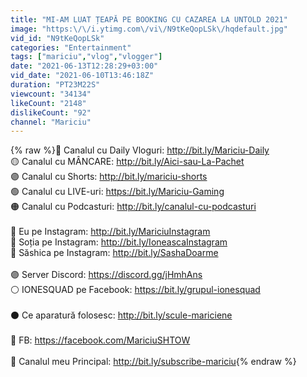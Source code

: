 ```yaml
---
title: "MI-AM LUAT ȚEAPĂ PE BOOKING CU CAZAREA LA UNTOLD 2021"
image: "https:\/\/i.ytimg.com\/vi\/N9tKeQopLSk\/hqdefault.jpg"
vid_id: "N9tKeQopLSk"
categories: "Entertainment"
tags: ["mariciu","vlog","vlogger"]
date: "2021-06-13T12:28:29+03:00"
vid_date: "2021-06-10T13:46:18Z"
duration: "PT23M22S"
viewcount: "34134"
likeCount: "2148"
dislikeCount: "92"
channel: "Mariciu"
---
```

{% raw %}🔵 Canalul cu Daily Vloguri: <a rel="nofollow" target="blank" href="http://bit.ly/Mariciu-Daily">http://bit.ly/Mariciu-Daily</a><br />🟡 Canalul cu MÂNCARE: <a rel="nofollow" target="blank" href="http://bit.ly/Aici-sau-La-Pachet">http://bit.ly/Aici-sau-La-Pachet</a><br />🟣 Canalul cu Shorts: <a rel="nofollow" target="blank" href="http://bit.ly/mariciu-shorts">http://bit.ly/mariciu-shorts</a> <br />🟢 Canalul cu LIVE-uri: <a rel="nofollow" target="blank" href="https://bit.ly/Mariciu-Gaming">https://bit.ly/Mariciu-Gaming</a><br />🟠 Canalul cu Podcasturi: <a rel="nofollow" target="blank" href="http://bit.ly/canalul-cu-podcasturi">http://bit.ly/canalul-cu-podcasturi</a><br /><br />📸 Eu pe Instagram: <a rel="nofollow" target="blank" href="http://bit.ly/MariciuInstagram">http://bit.ly/MariciuInstagram</a> <br />📸 Soția pe Instagram: <a rel="nofollow" target="blank" href="http://bit.ly/IoneascaInstagram">http://bit.ly/IoneascaInstagram</a><br />🐶  Săshica pe Instagram: <a rel="nofollow" target="blank" href="http://bit.ly/SashaDoarme">http://bit.ly/SashaDoarme</a><br /><br />🟣  Server Discord: <a rel="nofollow" target="blank" href="https://discord.gg/jHmhAns">https://discord.gg/jHmhAns</a><br />⚪  IONESQUAD pe Facebook: <a rel="nofollow" target="blank" href="https://bit.ly/grupul-ionesquad">https://bit.ly/grupul-ionesquad</a> <br /><br />⚫️  Ce aparatură folosesc: <a rel="nofollow" target="blank" href="http://bit.ly/scule-mariciene">http://bit.ly/scule-mariciene</a><br /><br />🔵  FB: <a rel="nofollow" target="blank" href="https://facebook.com/MariciuSHTOW">https://facebook.com/MariciuSHTOW</a><br /><br />🔴 Canalul meu Principal: <a rel="nofollow" target="blank" href="http://bit.ly/subscribe-mariciu">http://bit.ly/subscribe-mariciu</a>{% endraw %}
